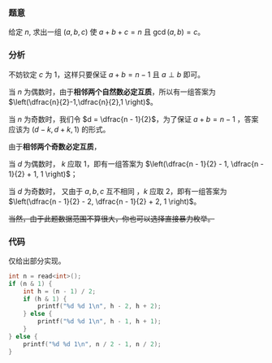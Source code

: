 ### 题意

给定 $n$, 求出一组 $(a,b,c)$ 使 $a+b+c=n$ 且 $\gcd(a,b)=c$。

### 分析

不妨钦定 $c$ 为 $1$，这样只要保证 $a + b = n-1$ 且 $a \perp b$ 即可。

当 $n$ 为偶数时，由于**相邻两个自然数必定互质**，所以有一组答案为 $\left(\dfrac{n}{2}-1,\dfrac{n}{2},1 \right)$。

当 $n$ 为奇数时，我们令 $d = \dfrac{n - 1}{2}$，为了保证 $a + b = n - 1$ ，答案应该为 $(d - k, d + k, 1)$ 的形式。

由于**相邻两个奇数必定互质**，

当 $d$ 为偶数时， $k$ 应取 $1$，即有一组答案为 $\left(\dfrac{n - 1}{2} - 1, \dfrac{n - 1}{2} + 1, 1 \right)$；

当 $d$ 为奇数时， 又由于 $a,b,c$ 互不相同 ，$k$ 应取 $2$，即有一组答案为 $\left(\dfrac{n - 1}{2} - 2, \dfrac{n - 1}{2} + 2, 1 \right)$。

~~当然，由于此题数据范围不算很大，你也可以选择直接暴力枚举。~~

### 代码

仅给出部分实现。

```cpp
int n = read<int>();
if (n & 1) {
    int h = (n - 1) / 2;
    if (h & 1) {
        printf("%d %d 1\n", h - 2, h + 2);
    } else {
        printf("%d %d 1\n", h - 1, h + 1);
    }
} else {
    printf("%d %d 1\n", n / 2 - 1, n / 2);
}
```

